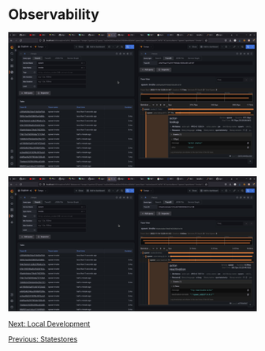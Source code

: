 # Observability

![spawn trace](docs/images/observability-spawn-1.jpeg)

![spawn trace details](docs/images/observability-spawn-2.jpeg)


[Next: Local Development](local_development.md)

[Previous: Statestores](activators.md)